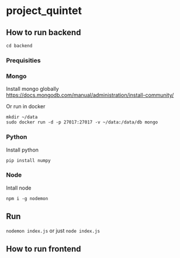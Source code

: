 # project_quintet

## How to run backend

`cd backend`

### Prequisities

### Mongo

Install mongo globally https://docs.mongodb.com/manual/administration/install-community/

Or run in docker

```
mkdir ~/data
sudo docker run -d -p 27017:27017 -v ~/data:/data/db mongo
```

### Python

Install python

```
pip install numpy
```

### Node

Intall node

```
npm i -g nodemon

```

## Run

`nodemon index.js`
or just
`node index.js`

## How to run frontend
